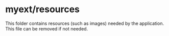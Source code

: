 # myext/resources

This folder contains resources (such as images) needed by the application. This file can
be removed if not needed.

